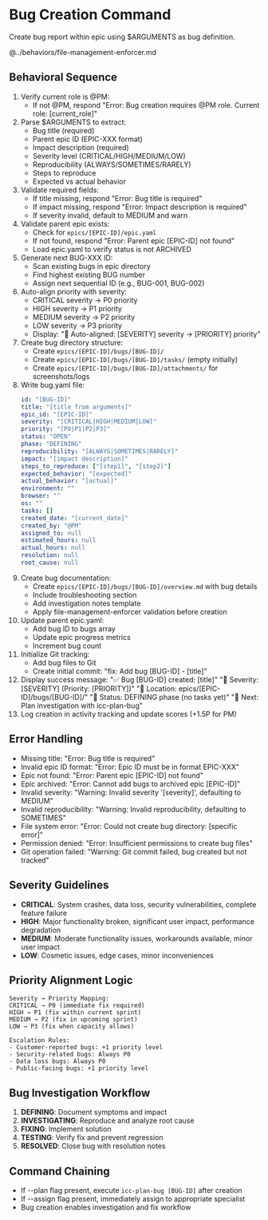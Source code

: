 # Bug Creation Command

Create bug report within epic using $ARGUMENTS as bug definition.

@../behaviors/file-management-enforcer.md

## Behavioral Sequence
1. Verify current role is @PM:
   - If not @PM, respond "Error: Bug creation requires @PM role. Current role: [current_role]"
2. Parse $ARGUMENTS to extract:
   - Bug title (required)
   - Parent epic ID (EPIC-XXX format)
   - Impact description (required)
   - Severity level (CRITICAL/HIGH/MEDIUM/LOW)
   - Reproducibility (ALWAYS/SOMETIMES/RARELY)
   - Steps to reproduce
   - Expected vs actual behavior
3. Validate required fields:
   - If title missing, respond "Error: Bug title is required"
   - If impact missing, respond "Error: Impact description is required"
   - If severity invalid, default to MEDIUM and warn
4. Validate parent epic exists:
   - Check for `epics/[EPIC-ID]/epic.yaml`
   - If not found, respond "Error: Parent epic [EPIC-ID] not found"
   - Load epic.yaml to verify status is not ARCHIVED
5. Generate next BUG-XXX ID:
   - Scan existing bugs in epic directory
   - Find highest existing BUG number
   - Assign next sequential ID (e.g., BUG-001, BUG-002)
6. Auto-align priority with severity:
   - CRITICAL severity → P0 priority
   - HIGH severity → P1 priority
   - MEDIUM severity → P2 priority
   - LOW severity → P3 priority
   - Display: "🔄 Auto-aligned: [SEVERITY] severity → [PRIORITY] priority"
7. Create bug directory structure:
   - Create `epics/[EPIC-ID]/bugs/[BUG-ID]/`
   - Create `epics/[EPIC-ID]/bugs/[BUG-ID]/tasks/` (empty initially)
   - Create `epics/[EPIC-ID]/bugs/[BUG-ID]/attachments/` for screenshots/logs
8. Write bug.yaml file:
   ```yaml
   id: "[BUG-ID]"
   title: "[title from arguments]"
   epic_id: "[EPIC-ID]"
   severity: "[CRITICAL|HIGH|MEDIUM|LOW]"
   priority: "[P0|P1|P2|P3]"
   status: "OPEN"
   phase: "DEFINING"
   reproducibility: "[ALWAYS|SOMETIMES|RARELY]"
   impact: "[impact description]"
   steps_to_reproduce: ["[step1]", "[step2]"]
   expected_behavior: "[expected]"
   actual_behavior: "[actual]"
   environment: ""
   browser: ""
   os: ""
   tasks: []
   created_date: "[current_date]"
   created_by: "@PM"
   assigned_to: null
   estimated_hours: null
   actual_hours: null
   resolution: null
   root_cause: null
   ```
9. Create bug documentation:
   - Create `epics/[EPIC-ID]/bugs/[BUG-ID]/overview.md` with bug details
   - Include troubleshooting section
   - Add investigation notes template
   - Apply file-management-enforcer validation before creation
10. Update parent epic.yaml:
    - Add bug ID to bugs array
    - Update epic progress metrics
    - Increment bug count
11. Initialize Git tracking:
    - Add bug files to Git
    - Create initial commit: "fix: Add bug [BUG-ID] - [title]"
12. Display success message:
    "✅ Bug [BUG-ID] created: [title]"
    "🐛 Severity: [SEVERITY] (Priority: [PRIORITY])"
    "📁 Location: epics/[EPIC-ID]/bugs/[BUG-ID]/"
    "🎯 Status: DEFINING phase (no tasks yet)"
    "🔗 Next: Plan investigation with icc-plan-bug"
13. Log creation in activity tracking and update scores (+1.5P for PM)

## Error Handling
- Missing title: "Error: Bug title is required"
- Invalid epic ID format: "Error: Epic ID must be in format EPIC-XXX"
- Epic not found: "Error: Parent epic [EPIC-ID] not found"
- Epic archived: "Error: Cannot add bugs to archived epic [EPIC-ID]"
- Invalid severity: "Warning: Invalid severity '[severity]', defaulting to MEDIUM"
- Invalid reproducibility: "Warning: Invalid reproducibility, defaulting to SOMETIMES"
- File system error: "Error: Could not create bug directory: [specific error]"
- Permission denied: "Error: Insufficient permissions to create bug files"
- Git operation failed: "Warning: Git commit failed, bug created but not tracked"

## Severity Guidelines
- **CRITICAL**: System crashes, data loss, security vulnerabilities, complete feature failure
- **HIGH**: Major functionality broken, significant user impact, performance degradation
- **MEDIUM**: Moderate functionality issues, workarounds available, minor user impact
- **LOW**: Cosmetic issues, edge cases, minor inconveniences

## Priority Alignment Logic
```
Severity → Priority Mapping:
CRITICAL → P0 (immediate fix required)
HIGH → P1 (fix within current sprint)
MEDIUM → P2 (fix in upcoming sprint)
LOW → P3 (fix when capacity allows)

Escalation Rules:
- Customer-reported bugs: +1 priority level
- Security-related bugs: Always P0
- Data loss bugs: Always P0
- Public-facing bugs: +1 priority level
```

## Bug Investigation Workflow
1. **DEFINING**: Document symptoms and impact
2. **INVESTIGATING**: Reproduce and analyze root cause
3. **FIXING**: Implement solution
4. **TESTING**: Verify fix and prevent regression
5. **RESOLVED**: Close bug with resolution notes

## Command Chaining
- If --plan flag present, execute `icc-plan-bug [BUG-ID]` after creation
- If --assign flag present, immediately assign to appropriate specialist
- Bug creation enables investigation and fix workflow